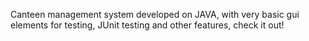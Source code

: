 Canteen management system developed on JAVA, with very basic gui elements for testing, JUnit testing and other features, check it out!
